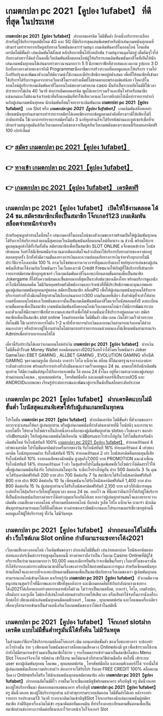 # เกมตกปลา pc 2021【คูปอง 1ufabet】  ที่ดีที่สุด ในประเทศ

**เกมตกปลา pc 2021【คูปอง 1ufabet】** ฝากถอนเครดิต ไม่มีขั้นต่ำ  อีกหนึ่งบริการทางเลือกสำหรับผู้ใช้บริการยุคสมัยใหม่ 4G และ 5G ที่มีบริการสุดแสนพิเศษสำหรับนักเล่นเกมพนันทุกคนที่เข้ามาร่วมทำรายการเปิดยูสกับทางเว็บพนันของเราร่วมสนุก เกมเดิมพันคาสิโนออนไลน์ โอนเติมเครดิตไม่มีขั้นต่ำ เล่นเดิมพันได้ตั้งแต่ หลักสิบบาทขึ้นไปถึงหลักพัน ร่วมสนุกจนฉุดไม่อยู่ เต็มอิ่มจุใจไปกับทางค่ายเราได้แล้วในตอนี้เว็บเดิมพันสล็อตออนไลน์ผู้ให้บริการเกมเดิมพันพนันคาสิโนที่เปิดให้นักเล่นเกมพนันทุกคนได้เล่นมาอย่างยาวนานมากกว่า 5 ปี มีภาพกราฟิกที่สวยสดและงดงาม รูปแบบ 3 D
อีกทั้งทางทางค่ายของเรายังมี Programmerมืออาชีพการสร้างระบบที่คอยดูแลและให้บริการ  รวมไปถึงปรับปรุงและพัฒนาตัวเกมให้มีความน่าใช้งานและมีประสิทธิภาพอยู่สม่ำเสมอ เพื่อที่ให้สมาชิกที่เข้ามาใช้บริการได้รับการดูแลจากทางเว็บคาสิโนเราอย่างเต็มที่ไม่ขาดตกบกพร่องแม้แต่น้อย เว็บคาสิโนออนไลน์ผู้บริการเกมเดิมพันคาสิโนออนไลน์ของทางค่ายเกม casio นั้นยังเป็นระบบอัตโนมัติใช้เวลาทำรายการไม่เกิน 40 วินาที ต่อการเติมยอดเครดิต พูดได้เลยว่ารวดเร็วและทันใจสำหรับสมาชิกแน่นอนและไม่ต้องแจ้งเจ้าหน้าที่หรือแอดมินที่ทำให้เสียเวลาและโอกาสอีกต่อไปเมื่อทำรายการฝากงินกับผู้เล่นเกมพนันทุกคน
นักเดิมพันที่สนใจอยากจะเดิมพันเกม **เกมตกปลา pc 2021【คูปอง 1ufabet】** เกม Slot  หรือ ***เกมตกปลา pc 2021【คูปอง 1ufabet】*** เกมเดิมพันสล็อตเหล่าเซียนพนันทุกท่านสามารถทำรายการสมัครได้เลยเพียงกรอกข้อมูลตามลำดับที่ทางเรามีให้เพียงไม่กี่ลำดับเท่านั้น ใช้เวลาการทำรายการสมัครไม่ถึง 3 นาทีทุกท่านก็จะได้รับรหัสผ่านและยูสเซอร์เพื่อที่จะเข้ามาร่วมสนุกสุดมันส์กับเว็บเกมออนไลน์ของเราเปิดยูสกับเว็บเกมพนันของเราตอนนี้รับเลยเครดิตฟรี 100 เปอร์เซ็นต์

## 👉 [สมัคร เกมตกปลา pc 2021【คูปอง 1ufabet】](https://archa888.com/)
## 👉 [ทางเข้า เกมตกปลา pc 2021【คูปอง 1ufabet】](https://archa888.com/)
## 👉 [เกมตกปลา pc 2021【คูปอง 1ufabet】 เครดิตฟรี](https://archa888.com/)

## เกมตกปลา pc 2021【คูปอง 1ufabet】 เปิดให้ใช้งานตลอด ได้ 24 ชม.สมัครสมาชิกเพื่อเป็นสมาชิก โจ๊กเกอร์123 เกมเดิมพันสล็อตจ่ายหนักจ่ายจริง

สำหรับคุณลูกค้าท่านใดที่สนใจ เล่นเกมคาสิโนออนไลน์ของตัวเกมของเราพร้อมเปิดให้ผู้เดิมพันทุกคนได้รับการให้บริการแล้วตอนนี้สุดยอดเว็บเดิมพันพนันสล็อตออนไลน์ที่มาแรง ณ ช่วงนี้ พร้อมให้การดูแลคุณลูกค้าได้ทั้งวันทั้งคืน สมัครสมาชิกเพื่อเป็นสมาชิก SLOT ONLINE แจ็กพอตเข้าง่าย โบนัสเข้าตลอด จึงทำให้มีเซียนพนันจำนวนมากติดอกติดใจแล้วกลับมาใช้บริการกับทางค่ายของเราต่ออยู่ตลอดทุกครั้ง อีกทั้งยังมีความมั่นคงทางการเงินและความปลอดภัยทางการเงินจ่ายจริงทุกบาทไม่มีประวัติการโกงเครดิต 100 % ทางเว็บไซต์ของเราควบวงจรที่สุดและยังตอบโจทย์ทุกการเล่นของผู้เล่นพนันที่เข้ามาใช้งานกับเว็บพนันเรา
ในเว็บของเรามี Credit Freeแจกให้กับผู้ที่ใช้บริการที่เข้ามาทำรายการสมัครสมาชิกทุกยูสเซอร์ เว็บเกมเดิมพันคาสิโนลงทะเบียนตามขั้นตอนเพื่อเป็นสมาชิก Jokergame ที่ได้รับความนิยมและชื่นชอบมากที่สุดเป็นระดับต้นๆของเมืองไทย พร้อมบริการดูแลนักล่าโบนัสได้ตลอดคืน ไม่มีวันหยุดพร้อมยังมีพนักงานและเจ้าหน้าที่ที่มีประสิทธิภาพและคุณภาพคอยดูแลผู้เล่นเกมพนันทุกคนอยู่ตลอด สมัครเป็นสมาชิก สล็อตPG เพื่อให้ผู้เล่นเกมพนันทุกคนได้รับการบริการอย่างทั่วถึงมีเกมให้ทุกท่านได้เลือกเล่นมากกว่า300 เกมกันเลยทีเดียว
สิ่งสำคัญที่จะทำให้ค่ายเกมสล็อตออนไลน์ของเว็บพนันของเรานั้นเป็นเกมเดิมพันพนันคาสิโนแจกโบนัสตลอดทั้งปี ลงทะเบียนตามขั้นตอนเพื่อเป็นสมาชิก  เกมพนันเดิมพันสล็อตออนไลน์เว็บเกมออนไลน์เราได้มีการพัฒนาระบบและตัวเกมให้มีภาพกราฟิกที่สวยงามและสมจริงเพื่อให้ตัวเกมนั้นน่าใช้บริการอยู่ตลอดเวลา สมัครสมาชิกเพื่อเป็นสมาชิก slot online โอนฝากเครดิต ไม่มีขั้นต่ำ เติม-ถอน เงินได้รวดเร็วด้วยระบบอัตโนมัติ ใช้เวลาทำรายการไม่ถึง 1-2 นาทีทั้งรายการฝากเงินและถอนเงินสามารถแจ้งถอนได้ด้วยตนเองง่ายๆ หรือถ้าหากผู้ใช้งานท่านใดไม่สามารถทำรายการถอนด้วยตนเองได้เซียนพนันสามารถแจ้ง Adminเพื่อทำรายการถอนให้ได้

เดี๋ยวนี้รับประกันได้เลยว่าเกมออนไลน์ทำเงิน **เกมตกปลา pc 2021【คูปอง 1ufabet】** ฝากเงินไม่มีขั้นต่ำTrue Money Wallet ยอดนิยมมาแรงปี2021เลยก็ว่าได้โดยเว็บพนันเรา Joker Gameได้นำ EBET GAMING , ALLBET GAMING , EVOLUTION GAMING หรือSA GAMING จุดรวมเกมรูเล็ต  ป๊อกเด้ง บาคาร่า ไฮโล แบ็กแจ๊ค สล็อต ที่ได้มาตรฐานจากจากองค์กรระดับต่างประเทศ พร้อมบริการอย่างทั่วถึงมั่นคงและรวดเร็วคอยดูแล 24 ชม. มามอบให้กับนักเดิมพันทุกท่าน ได้มีความมันส์สนุกไปกับการแทงพนัน ได้ ตลอด 24 ชั่วโมง อยู่ที่ความสะดวกของผู้เล่นทุกท่านผ่านบนไอแพด , ทุกแพลตฟอร์ม , โทรศัพท์มือถือ และคอมพิวเตอร์ที่เป็นระบบIOS และ ANDROIDแบบพกพา เรียนรู้ประสบการณ์และพัฒนาสู่การเป็นนักปั่นสล็อตระดับประเทศ

## เกมตกปลา pc 2021【คูปอง 1ufabet】 ฝากเครดิตแบบไม่มีขั้นต่ำ โบนัสสุดแสนพิเศษให้กับผู้เล่นเกมพนันทุกคน

โปรโมชั่น **เกมตกปลา pc 2021【คูปอง 1ufabet】** ฝากเติมเครดิต ไม่มีขั้นต่ำ ที่ตัวเกมของเราอยากจะนำเสนอให้แก่  ผู้เล่นทุกท่าน หรือผู้เล่นเกมพนันที่กำลังค้นหาค่ายที่มี โบนัสดีๆ และการแจกแบบไม่กั๊ก ให้ทางเว็บไซต์เราเป็นอีกหนึ่งทางเลือกของผู้เดิมพันทุกท่าน slotxo เว็บของเรา ขอกล่าวกับBonusดีๆ ให้กับผู้เล่นเกมพนันได้เลือกกัน จะมีBonusอะไรบ้างไปดูกัน
โปรโมชั่นสำหรับนักเดิมพันใหม่ รับโบนัสทันที 100% [เกมตกปลา pc 2021【คูปอง 1ufabet】](https://archa888.com/) ทำยอดเทิร์นแค่ 4 เท่าของเครดิต
โปรโมชั่นเครดิตฝากครั้งแรกของวัน รับโบนัสทันที 16% ทำยอดเทิร์นแค่ 4 เท่าของเครดิต
โบนัสทุกยอดฝาก รับโบนัสทันที 15% ทำยอดเทิร์นแค่ 2 เท่า
โบนัสเครดิตคืนยอดทุนที่เสีย รับโบนัสทันที 10% จากยอดเสียของนักพนัน สูงสุดถึง7,000 บาท
 PROMOTION แนะนำเพื่อน รับโบนัสทันที 14% ทำยอดเทิร์นแค่ 1 เท่า
ในสุดท้ายโปรโมชั่นสุดพิเศษที่เว็บไซต์เราได้คัดสรรไว้ให้เพื่อผู้เล่นเกมพนันที่น่ารัก โปรฝากเล่นในทุกวัน จะมีอะไรบ้างไปดูกัน
ฝาก 500 ติดต่อกัน 3 วัน คุณจะได้รับเครดิตฟรีทันที 200 บาท
ฝาก 700 ติดต่อกัน 7 วัน สมาชิกจะได้รับโบนัสเครดิตฟรีทันที 800 บาท
ฝาก 900 ติดต่อกัน 10 วัน เซียนพนันจะได้รับโบนัสเครดิตฟรีทันที 1,400 บาท
ฝาก 800 ติดต่อกัน 15 วัน ผู้เล่นทุกท่านจะได้รับโบนัสเครดิตฟรีทันที 2,100 บาท
แล้วก็ยังมีการหมุนกงล้อที่จะได้ลุ้นรับรางวัลใหญ่ในทุกเวลา ตลอด 24 ชม. บอกไว้ ณ ที่นี้เลยว่าคืนกำไรให้กับผู้ใช้บริการที่เป็นนักเล่นพนันกับทางค่ายเราได้อย่างสุดเหวี่ยงกันไปเลย หากว่าผู้เล่นทุกท่านสนใจและอยากจะวางเดิมพัน เกมเสี่ยงดวงออนไลน์ หรือเกมสล็อตออนไลน์ ป๊อกเด้ง รูเล็ต ไฮโล แบ็กแจ๊ค บาคาร่า นักเดิมพันทุกท่านสามารถแตะไปที่ลิ้งค์ได้เลย ทางค่ายของเรามีพนักงานและโปรแกรมเมอร์เชี่ยวชาญด้านนี้คอยดูแลให้ผู้ใช้บริการอยู่ ทั้งวัน ไม่มีวันหยุด

## เกมตกปลา pc 2021【คูปอง 1ufabet】 ฝากถอนออโต้ไม่มีขั้นต่ำ  เว็บไซต์เกม Slot online กำลังมาแรงแซงทางโค้ง2021

เว็บเกมเสี่ยงดวงออนไลน์ เว็บเดิมพันของเรา ฝากเล่นไม่มีขั้นต่ำ เล่นง่ายแตกบ่อย โบนัสเครดิตแตกบ่อยและเปอร์เซ็นต์การจ่ายสูงสุดในตอนนี้ ทางค่ายเราถือว่าเป็น เว็บเกม  Casino Onlineที่มีผู้ใช้บริการเป็นจำนวนมากมากกว่า 50,000 คนและมีการยืนยันว่าจะเพิ่มขึ้นเรื่อยๆ เว็บคาสิโนของเรานั้นยังได้รับจากองค์กรระบดับนานาชาติในเรื่องของการเปิดให้แทงพนันและการดูแล สำหรับเซียนพนันทุกท่านที่สนใจและอยากที่จะลงทะเบียนตามขั้นตอนเพื่อเป็นสมาชิกกับทางเว็บเกมของเรา ผู้เดิมพันทุกคนสามารถแอดไลน์เข้ามาได้เลย
	มาเรียนรู้กับ **เกมตกปลา pc 2021【คูปอง 1ufabet】** ตัวเกมมีความสนุกสนานสุดเร้าใจที่มีภาพและกราฟิกที่สุดอลังการ และมีเกมยอดฮิตให้กับกำลังมาแรงแซงทางโค้ง2021ได้เลือกแทงอย่างหลากหลายนับไม่ถ้วน  ไม่ว่าจะเป็นเกมสล็อต, บาคาร่า, ไฮโล, เกมยิงปลา, เสือมังกร และรูเล็ต ไม่ต้องไปเล่นไกลถึงบ่อนต่างประเทศให้เสียเวลา หรือเสียค่าใช้จ่ายในการนั่งเครื่องอีกต่อไป เพียงแค่นักเล่นพนันทุกคนมีคอมพิวเตอร์ , ไอแพด , ทุกแพลตฟอร์ม และไอแพดเครื่องเดียวเพื่อนๆก็สามารถเข้ามาเป็นส่วนหนึ่งกับเว็บเกมพนันของเราได้แล้วในสมัยนี้

## เกมตกปลา pc 2021【คูปอง 1ufabet】 โจ๊กเกอร์ slotฝากเครดิต แบบไม่มีขั้นต่ำทรูมันนี่ได้ทั้งคืน ไม่มีวันหยุด

ในส่วนของวิธีการใช้บริการเกมสล็อตโจ๊กเกอร์ เติม ถอนเครดิตขั้นต่ำ ของเว็บของทางเรา จะต้องทำอะไรบ้างนั้น ง่าย ๆ เพียงแค่เว็บพนันของเราสล็อตเกมเสี่ยงดวง Onlineต้องมี ยูส เพื่อเข้าระบบใช้งาน ถ้ายังไม่มีสามารถเข้าร่วมมาเป็นสมาชิกได้ง่าย ๆ จากโหมดการเข้าร่วมมาเป็นสมาชิกในช่อง Menu Slot โจ๊กเกอร์จึงจะได้ รหัสผ่าน เข้าใช้งาน พอได้มาแล้วก็ทำตามวิธีผ่านมือถือ ต่อไปนี้
เข้าระบบ user  ของผู้เดิมพันทุกคน ไอแพด , ทุกแพลตฟอร์ม , โทรศัพท์มือถือ และคอมพิวเตอร์ก็ได้
จากนั้นให้ผู้เล่นเกมพนันเลือกความประสงค์ว่า ต้องการจะได้รับโปร รับเลย FREE CREDIT 100% สล็อตเกมวัดดวง Onlineหรือไม่รับ
ให้นักเล่นพนันทุกคนสมัครสมาชิก คลิก **เกมตกปลา pc 2021【คูปอง 1ufabet】** ฝากถอนอัตโนมัติไว ภาพในเว็บจะขึ้นเลขบัญชีพร้อมธนาคาร หรือบัญชี ทรู มันนี่วอเลท ของผู้ให้บริการขึ้นมา
คัดลอกหมายเลขธนาคาร หรือบัญชี **เกมตกปลา pc 2021【คูปอง 1ufabet】** ทรู มันนี่วอเลท ของผู้ใช้บริการทุกท่าน แล้วทำธุรกรรมระบบเติมถอน ไม่มีขั้นต่ำได้เลย
หลังจากทำรายการ รอประมาณ13 วินาที ระบบจะเติมเงินเข้าบัญชีSlot โจ๊กเกอร์ของนักเล่นเกมพนันผู้สมัครสมาชิก
ถ้ามีปัญหาเรื่องเงินไม่เข้า กรุณาติดต่อทีมแอดมิน ที่ทำเรื่องลงทะเบียนตามขั้นตอนเพื่อเป็นสมาชิกผ่านช่องทางการติดต่อที่แนบเอาไว้ทางหน้าเว็บโจ๊กเกอร์ Slot



